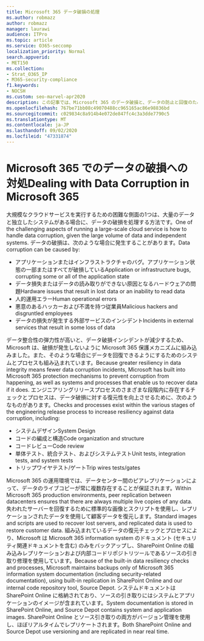 ```yaml
---
title: Microsoft 365 データ破損の処理
ms.author: robmazz
author: robmazz
manager: laurawi
audience: ITPro
ms.topic: article
ms.service: O365-seccomp
localization_priority: Normal
search.appverid:
- MET150
ms.collection:
- Strat_O365_IP
- M365-security-compliance
f1.keywords:
- NOCSH
ms.custom: seo-marvel-apr2020
description: この記事では、Microsoft 365 のデータ破損と、データの防止と回復のために Microsoft によって行われた作業について説明します。
ms.openlocfilehash: 767be71bb08c49070488cc965165ac86e98836bd
ms.sourcegitcommit: c029834c8a914b4e072de847fc4c3a3dde7790c5
ms.translationtype: MT
ms.contentlocale: ja-JP
ms.lasthandoff: 09/02/2020
ms.locfileid: "47331874"
---
```

# <a name="dealing-with-data-corruption-in-microsoft-365"></a><span data-ttu-id="246f7-103">Microsoft 365 でのデータの破損への対処</span><span class="sxs-lookup"><span data-stu-id="246f7-103">Dealing with Data Corruption in Microsoft 365</span></span>

<span data-ttu-id="246f7-104">大規模なクラウドサービスを実行するための困難な側面の1つは、大量のデータと独立したシステムがある場合に、データの破損を処理する方法です。</span><span class="sxs-lookup"><span data-stu-id="246f7-104">One of the challenging aspects of running a large-scale cloud service is how to handle data corruption, given the large volume of data and independent systems.</span></span> <span data-ttu-id="246f7-105">データの破損は、次のような場合に発生することがあります。</span><span class="sxs-lookup"><span data-stu-id="246f7-105">Data corruption can be caused by:</span></span>

- <span data-ttu-id="246f7-106">アプリケーションまたはインフラストラクチャのバグ。アプリケーション状態の一部またはすべてが破損している</span><span class="sxs-lookup"><span data-stu-id="246f7-106">Application or infrastructure bugs, corrupting some or all of the application state</span></span>
- <span data-ttu-id="246f7-107">データ損失またはデータの読み取りができない原因となるハードウェアの問題</span><span class="sxs-lookup"><span data-stu-id="246f7-107">Hardware issues that result in lost data or an inability to read data</span></span>
- <span data-ttu-id="246f7-108">人的運用エラー</span><span class="sxs-lookup"><span data-stu-id="246f7-108">Human operational errors</span></span>
- <span data-ttu-id="246f7-109">悪意のあるハッカーおよび不満を持つ従業員</span><span class="sxs-lookup"><span data-stu-id="246f7-109">Malicious hackers and disgruntled employees</span></span>
- <span data-ttu-id="246f7-110">データの損失が発生する外部サービスのインシデント</span><span class="sxs-lookup"><span data-stu-id="246f7-110">Incidents in external services that result in some loss of data</span></span>

<span data-ttu-id="246f7-111">データ整合性の弾力性が高いと、データ破損インシデントが減少するため、Microsoft は、破損が発生しないように Microsoft 365 保護メカニズムに組み込みました。また、そのような場合にデータを回復できるようにするためのシステムとプロセスも組み込まれています。</span><span class="sxs-lookup"><span data-stu-id="246f7-111">Because greater resiliency in data integrity means fewer data corruption incidents, Microsoft has built into Microsoft 365 protection mechanisms to prevent corruption from happening, as well as systems and processes that enable us to recover data if it does.</span></span> <span data-ttu-id="246f7-112">エンジニアリングリリースプロセスのさまざまな段階内に存在するチェックとプロセスは、データ破損に対する復元性を向上させるために、次のようなものがあります。</span><span class="sxs-lookup"><span data-stu-id="246f7-112">Checks and processes exist within the various stages of the engineering release process to increase resiliency against data corruption, including:</span></span>

- <span data-ttu-id="246f7-113">システムデザイン</span><span class="sxs-lookup"><span data-stu-id="246f7-113">System Design</span></span>
- <span data-ttu-id="246f7-114">コードの編成と構造</span><span class="sxs-lookup"><span data-stu-id="246f7-114">Code organization and structure</span></span>
- <span data-ttu-id="246f7-115">コードレビュー</span><span class="sxs-lookup"><span data-stu-id="246f7-115">Code review</span></span>
- <span data-ttu-id="246f7-116">単体テスト、統合テスト、およびシステムテスト</span><span class="sxs-lookup"><span data-stu-id="246f7-116">Unit tests, integration tests, and system tests</span></span>
- <span data-ttu-id="246f7-117">トリップワイヤテスト/ゲート</span><span class="sxs-lookup"><span data-stu-id="246f7-117">Trip wires tests/gates</span></span>

<span data-ttu-id="246f7-118">Microsoft 365 の運用環境では、データセンター間のピアレプリケーションによって、データのライブコピーが常に複数存在することが保証されます。</span><span class="sxs-lookup"><span data-stu-id="246f7-118">Within Microsoft 365 production environments, peer replication between datacenters ensures that there are always multiple live copies of any data.</span></span> <span data-ttu-id="246f7-119">失われたサーバーを回復するために標準的な画像とスクリプトを使用し、レプリケーションされたデータを使用して顧客データを復元します。</span><span class="sxs-lookup"><span data-stu-id="246f7-119">Standard images and scripts are used to recover lost servers, and replicated data is used to restore customer data.</span></span> <span data-ttu-id="246f7-120">組み込まれているデータの復元チェックとプロセスにより、Microsoft は Microsoft 365 information system のドキュメント (セキュリティ関連ドキュメントを含む) のみをバックアップし、SharePoint Online の組み込みレプリケーションおよび内部コードリポジトリツールであるソースの引き取り修理を使用しています。</span><span class="sxs-lookup"><span data-stu-id="246f7-120">Because of the built-in data resiliency checks and processes, Microsoft maintains backups only of Microsoft 365 information system documentation (including security-related documentation), using built-in replication in SharePoint Online and our internal code repository tool, Source Depot.</span></span> <span data-ttu-id="246f7-121">システムドキュメントは SharePoint Online に格納されており、ソースの引き取りにはシステムとアプリケーションのイメージが含まれています。</span><span class="sxs-lookup"><span data-stu-id="246f7-121">System documentation is stored in SharePoint Online, and Source Depot contains system and application images.</span></span> <span data-ttu-id="246f7-122">SharePoint Online とソース引き取りの両方がバージョン管理を使用し、ほぼリアルタイムでレプリケートされます。</span><span class="sxs-lookup"><span data-stu-id="246f7-122">Both SharePoint Online and Source Depot use versioning and are replicated in near real time.</span></span>
